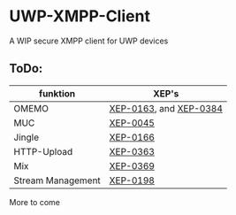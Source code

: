# UWP-XMPP-Client
A WIP secure XMPP client for UWP devices

## ToDo:



| funktion      | XEP's           |
| ------------- |-------------|
| OMEMO        | [XEP-0163](https://xmpp.org/extensions/xep-0163.html "XEP-0163"), and [XEP-0384](https://xmpp.org/extensions/xep-0384.html "XEP-0384") |
| MUC               | [XEP-0045](https://xmpp.org/extensions/xep-0045.html "XEP-0045")                                                                      |
| Jingle            | [XEP-0166](https://xmpp.org/extensions/xep-0166.html "XEP-0166")                                                                      |
| HTTP-Upload       | [XEP-0363](https://xmpp.org/extensions/xep-0363.html "XEP-0363")                                                                      |
| Mix               | [XEP-0369](https://xmpp.org/extensions/xep-0369.html "XEP-0369")                                                                      |
| Stream Management | [XEP-0198](https://xmpp.org/extensions/xep-0198.html "XEP-0198")                                                                      |

More to come
